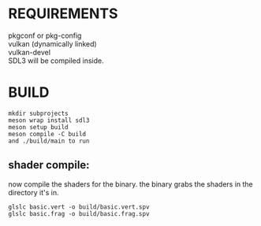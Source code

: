 
# REQUIREMENTS

pkgconf or pkg-config <br />
vulkan (dynamically linked) <br />
vulkan-devel <br />
SDL3 will be compiled inside. <br />

# BUILD

```
mkdir subprojects
meson wrap install sdl3
meson setup build
meson compile -C build
and ./build/main to run
```

## shader compile:

now compile the shaders for the binary.
the binary grabs the shaders in the 
directory it's in.

```
glslc basic.vert -o build/basic.vert.spv
glslc basic.frag -o build/basic.frag.spv
```
